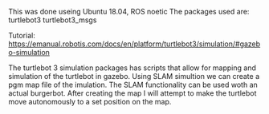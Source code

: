 This was done useing Ubuntu 18.04, ROS noetic
The packages used are:
turtlebot3
turtlebot3_msgs

Tutorial: https://emanual.robotis.com/docs/en/platform/turtlebot3/simulation/#gazebo-simulation

The turtlebot 3 simulation packages has scripts that allow for mapping and simulation of the turtlebot in gazebo.
Using SLAM simultion we can create a pgm map file of the imulation. The SLAM functionality can be used woth an actual burgerbot.
After creating the map I will attempt to make the turtlebot move autonomously to a set position on the map.


